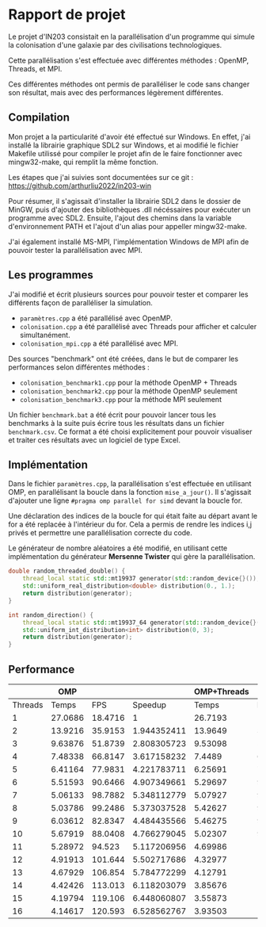 # Rapport de projet

Le projet d'IN203 consistait en la parallélisation d'un programme qui simule la colonisation d'une galaxie par des civilisations technologiques.

Cette parallélisation s'est effectuée avec différentes méthodes : OpenMP, Threads, et MPI.

Ces différentes méthodes ont permis de paralléliser le code sans changer son résultat, mais avec des performances légèrement différentes.

## Compilation

Mon projet a la particularité d'avoir été effectué sur Windows. En effet, j'ai installé la librairie graphique SDL2 sur Windows, et ai modifié le fichier Makefile utilissé pour compiler le projet afin de le faire fonctionner avec mingw32-make, qui remplit la même fonction.

Les étapes que j'ai suivies sont documentées sur ce git : https://github.com/arthurliu2022/in203-win

Pour résumer, il s'agissait d'installer la librairie SDL2 dans le dossier de MinGW, puis d'ajouter des bibliothèques .dll nécéssaires pour exécuter un programme avec SDL2. Ensuite, l'ajout des chemins dans la variable d'environnement PATH et l'ajout d'un alias pour appeller mingw32-make.

J'ai également installé MS-MPI, l'implémentation Windows de MPI afin de pouvoir tester la parallélisation avec MPI.

## Les programmes

J'ai modifié et écrit plusieurs sources pour pouvoir tester et comparer les différents façon de paralléliser la simulation.

- `paramètres.cpp` a été parallélisé avec OpenMP.
- `colonisation.cpp` a été parallélisé avec Threads pour afficher et calculer simultanément.
- `colonisation_mpi.cpp` a été parallélisé avec MPI.

Des sources "benchmark" ont été créées, dans le but de comparer les performances selon différentes méthodes : 
- `colonisation_benchmark1.cpp` pour la méthode OpenMP + Threads
- `colonisation_benchmark2.cpp` pour la méthode OpenMP seulement
- `colonisation_benchmark3.cpp` pour la méthode MPI seulement

Un fichier `benchmark.bat` a été écrit pour pouvoir lancer tous les benchmarks à la suite puis écrire tous les résultats dans un fichier `benchmark.csv`. Ce format a été choisi explicitement pour pouvoir visualiser et traiter ces résultats avec un logiciel de type Excel.

## Implémentation

Dans le fichier `paramètres.cpp`, la parallélisation s'est effectuée en utilisant OMP, en parallélisant la boucle dans la fonction `mise_a_jour()`. Il s'agissait d'ajouter une ligne `#pragma omp parallel for simd` devant la boucle for.

Une déclaration des indices de la boucle for qui était faite au départ avant le for a été replacée à l'intérieur du for. Cela a permis de rendre les indices i,j privés et permettre une parallélisation correcte du code.

Le générateur de nombre aléatoires a été modifié, en utilisant cette implémentation du générateur **Mersenne Twister** qui gère la parallélisation.

```C++
double random_threaded_double() {
    thread_local static std::mt19937 generator(std::random_device{}());
    std::uniform_real_distribution<double> distribution(0., 1.);
    return distribution(generator);
}

int random_direction() {
    thread_local static std::mt19937_64 generator(std::random_device{}());
    std::uniform_int_distribution<int> distribution(0, 3);
    return distribution(generator);
}
```

## Performance

|         | OMP     |         |             | OMP+Threads |         |             | MPI     |         |             |
|---------|---------|---------|-------------|-------------|---------|-------------|---------|---------|-------------|
| Threads | Temps   | FPS     | Speedup     | Temps       | FPS     | Speedup     | Temps   | FPS     | Speedup     |
| 1       | 27.0686 | 18.4716 |           1 | 26.7193     | 18.7131 | 1.013074125 |         |         |             |
| 2       | 13.9216 | 35.9153 | 1.944352411 | 13.9649     | 35.8041 | 1.938332359 | 26.4343 | 18.9148 |  1.02399359 |
| 3       | 9.63876 | 51.8739 | 2.808305723 | 9.53098     | 52.4605 | 2.840062583 | 13.2307 | 37.7909 | 2.045892072 |
| 4       | 7.48338 | 66.8147 | 3.617158232 | 7.4489      | 67.124  | 3.633902856 | 8.84325 | 56.5403 | 3.060931376 |
| 5       | 6.41164 | 77.9831 | 4.221783711 | 6.25691     | 79.9117 | 4.326192642 | 6.71957 | 74.4096 | 4.028324563 |
| 6       | 5.51593 | 90.6466 | 4.907349661 | 5.29697     | 94.3935 | 5.110196193 | 5.51288 | 90.6967 | 4.910061933 |
| 7       | 5.06133 | 98.7882 | 5.348112779 | 5.07927     | 98.4394 | 5.329229736 | 4.77073 | 104.806 | 5.673899391 |
| 8       | 5.03786 | 99.2486 | 5.373037528 | 5.42627     | 92.1443 | 4.988430888 | 4.55882 | 109.677 | 5.937601507 |
| 9       | 6.03612 | 82.8347 | 4.484435566 | 5.46275     | 91.529  | 4.955120293 | 5.08435 | 98.341  |  5.32390264 |
| 10      | 5.67919 | 88.0408 | 4.766279045 | 5.02307     | 99.5407 | 5.388850993 | 4.89735 | 102.096 | 5.527187683 |
| 11      | 5.28972 | 94.523  | 5.117206956 | 4.69986     | 106.386 | 5.759436107 | 4.54062 | 110.117 | 5.961421858 |
| 12      | 4.91913 | 101.644 | 5.502717686 | 4.32977     | 115.479 | 6.251705321 | 4.16905 | 119.932 | 6.492778103 |
| 13      | 4.67929 | 106.854 | 5.784772299 | 4.12791     | 121.127 | 6.557472011 | 3.91064 | 127.856 | 6.921760974 |
| 14      | 4.42426 | 113.013 | 6.118203079 | 3.85676     | 129.642 | 7.018449945 | 3.64531 | 137.163 |  7.42561554 |
| 15      | 4.19794 | 119.106 | 6.448060807 | 3.55873     | 140.499 | 7.606217112 | 3.58546 | 139.452 | 7.549535503 |
| 16      | 4.14617 | 120.593 | 6.528562767 | 3.93503     | 127.064 | 6.878884341 | 3.74291 | 133.586 | 7.231966911 |
